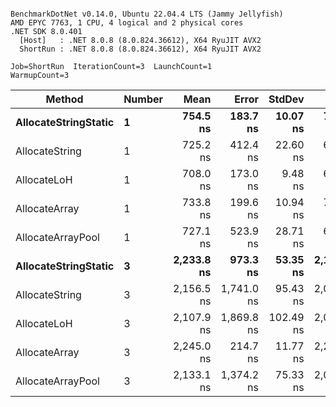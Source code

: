 ```

BenchmarkDotNet v0.14.0, Ubuntu 22.04.4 LTS (Jammy Jellyfish)
AMD EPYC 7763, 1 CPU, 4 logical and 2 physical cores
.NET SDK 8.0.401
  [Host]   : .NET 8.0.8 (8.0.824.36612), X64 RyuJIT AVX2
  ShortRun : .NET 8.0.8 (8.0.824.36612), X64 RyuJIT AVX2

Job=ShortRun  IterationCount=3  LaunchCount=1  
WarmupCount=3  

```
| Method               | Number | Mean       | Error      | StdDev    | Min        | Max        | Gen0   | Gen1   | Allocated |
|--------------------- |------- |-----------:|-----------:|----------:|-----------:|-----------:|-------:|-------:|----------:|
| **AllocateStringStatic** | **1**      |   **754.5 ns** |   **183.7 ns** |  **10.07 ns** |   **744.5 ns** |   **764.6 ns** | **0.0124** | **0.0114** |   **1.02 KB** |
| AllocateString       | 1      |   725.2 ns |   412.4 ns |  22.60 ns |   699.1 ns |   738.7 ns | 0.0124 | 0.0114 |   1.02 KB |
| AllocateLoH          | 1      |   708.0 ns |   173.0 ns |   9.48 ns |   697.2 ns |   715.2 ns | 0.0124 | 0.0114 |   1.02 KB |
| AllocateArray        | 1      |   733.8 ns |   199.6 ns |  10.94 ns |   726.1 ns |   746.3 ns | 0.0124 | 0.0114 |   1.02 KB |
| AllocateArrayPool    | 1      |   727.1 ns |   523.9 ns |  28.71 ns |   693.9 ns |   744.9 ns | 0.0124 | 0.0114 |   1.02 KB |
| **AllocateStringStatic** | **3**      | **2,233.8 ns** |   **973.3 ns** |  **53.35 ns** | **2,172.8 ns** | **2,271.6 ns** | **0.0343** | **0.0305** |   **3.07 KB** |
| AllocateString       | 3      | 2,156.5 ns | 1,741.0 ns |  95.43 ns | 2,054.2 ns | 2,243.0 ns | 0.0343 | 0.0305 |   3.07 KB |
| AllocateLoH          | 3      | 2,107.9 ns | 1,869.8 ns | 102.49 ns | 2,030.3 ns | 2,224.0 ns | 0.0343 | 0.0305 |   3.07 KB |
| AllocateArray        | 3      | 2,245.0 ns |   214.7 ns |  11.77 ns | 2,234.9 ns | 2,257.9 ns | 0.0343 | 0.0305 |   3.07 KB |
| AllocateArrayPool    | 3      | 2,133.1 ns | 1,374.2 ns |  75.33 ns | 2,054.2 ns | 2,204.3 ns | 0.0343 | 0.0305 |   3.07 KB |
